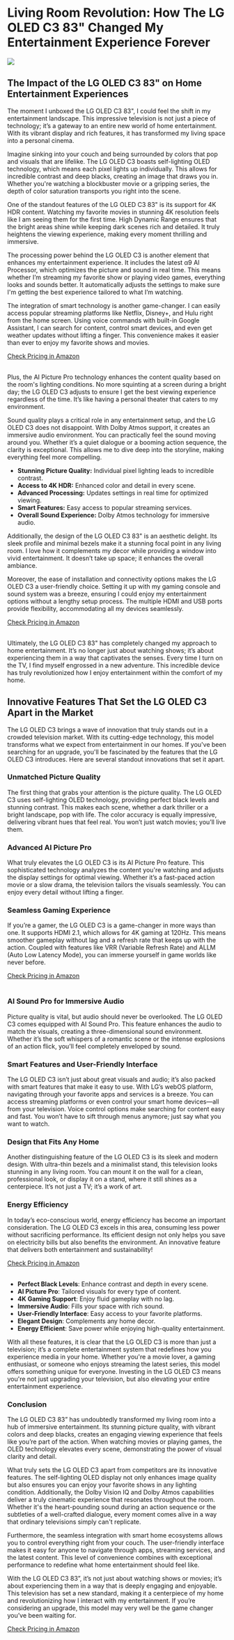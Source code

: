 <h1>Living Room Revolution: How The LG OLED C3 83" Changed My Entertainment Experience Forever</h1>
<p><img src="https://articleaigenerator.com/generated_image/Living-Room-Revolution-How-the-LG-OLED-C3-83-Changed-My-Entertainment-Experience-Forever-1741649465.png"></p>
<h2>The Impact of the LG OLED C3 83" on Home Entertainment Experiences</h2><p>The moment I unboxed the LG OLED C3 83", I could feel the shift in my entertainment landscape. This impressive television is not just a piece of technology; it’s a gateway to an entire new world of home entertainment. With its vibrant display and rich features, it has transformed my living space into a personal cinema.</p>
<p>Imagine sinking into your couch and being surrounded by colors that pop and visuals that are lifelike. The LG OLED C3 boasts self-lighting OLED technology, which means each pixel lights up individually. This allows for incredible contrast and deep blacks, creating an image that draws you in. Whether you're watching a blockbuster movie or a gripping series, the depth of color saturation transports you right into the scene.</p>
<p>One of the standout features of the LG OLED C3 83" is its support for 4K HDR content. Watching my favorite movies in stunning 4K resolution feels like I am seeing them for the first time. High Dynamic Range ensures that the bright areas shine while keeping dark scenes rich and detailed. It truly heightens the viewing experience, making every moment thrilling and immersive.</p>
<p>The processing power behind the LG OLED C3 is another element that enhances my entertainment experience. It includes the latest α9 AI Processor, which optimizes the picture and sound in real time. This means whether I’m streaming my favorite show or playing video games, everything looks and sounds better. It automatically adjusts the settings to make sure I'm getting the best experience tailored to what I’m watching.</p>
<p>The integration of smart technology is another game-changer. I can easily access popular streaming platforms like Netflix, Disney+, and Hulu right from the home screen. Using voice commands with built-in Google Assistant, I can search for content, control smart devices, and even get weather updates without lifting a finger. This convenience makes it easier than ever to enjoy my favorite shows and movies.</p>
<a href="https://amzn.to/4bDUwUW">Check Pricing in Amazon</a><br><br><p>Plus, the AI Picture Pro technology enhances the content quality based on the room's lighting conditions. No more squinting at a screen during a bright day; the LG OLED C3 adjusts to ensure I get the best viewing experience regardless of the time. It’s like having a personal theater that caters to my environment.</p>
<p>Sound quality plays a critical role in any entertainment setup, and the LG OLED C3 does not disappoint. With Dolby Atmos support, it creates an immersive audio environment. You can practically feel the sound moving around you. Whether it’s a quiet dialogue or a booming action sequence, the clarity is exceptional. This allows me to dive deep into the storyline, making everything feel more compelling.</p>
<ul>
<li><strong>Stunning Picture Quality:</strong> Individual pixel lighting leads to incredible contrast.</li>
<li><strong>Access to 4K HDR:</strong> Enhanced color and detail in every scene.</li>
<li><strong>Advanced Processing:</strong> Updates settings in real time for optimized viewing.</li>
<li><strong>Smart Features:</strong> Easy access to popular streaming services.</li>
<li><strong>Overall Sound Experience:</strong> Dolby Atmos technology for immersive audio.</li>
</ul>
<p>Additionally, the design of the LG OLED C3 83" is an aesthetic delight. Its sleek profile and minimal bezels make it a stunning focal point in any living room. I love how it complements my decor while providing a window into vivid entertainment. It doesn’t take up space; it enhances the overall ambiance.</p>
<p>Moreover, the ease of installation and connectivity options makes the LG OLED C3 a user-friendly choice. Setting it up with my gaming console and sound system was a breeze, ensuring I could enjoy my entertainment options without a lengthy setup process. The multiple HDMI and USB ports provide flexibility, accommodating all my devices seamlessly.</p>
<a href="https://amzn.to/4bDUwUW">Check Pricing in Amazon</a><br><br><p>Ultimately, the LG OLED C3 83" has completely changed my approach to home entertainment. It’s no longer just about watching shows; it’s about experiencing them in a way that captivates the senses. Every time I turn on the TV, I find myself engrossed in a new adventure. This incredible device has truly revolutionized how I enjoy entertainment within the comfort of my home.</p><h2>Innovative Features That Set the LG OLED C3 Apart in the Market</h2><p>The LG OLED C3 brings a wave of innovation that truly stands out in a crowded television market. With its cutting-edge technology, this model transforms what we expect from entertainment in our homes. If you've been searching for an upgrade, you'll be fascinated by the features that the LG OLED C3 introduces. Here are several standout innovations that set it apart.</p>
<h3>Unmatched Picture Quality</h3>
<p>The first thing that grabs your attention is the picture quality. The LG OLED C3 uses self-lighting OLED technology, providing perfect black levels and stunning contrast. This makes each scene, whether a dark thriller or a bright landscape, pop with life. The color accuracy is equally impressive, delivering vibrant hues that feel real. You won’t just watch movies; you’ll live them.</p>
<h3>Advanced AI Picture Pro</h3>
<p>What truly elevates the LG OLED C3 is its AI Picture Pro feature. This sophisticated technology analyzes the content you're watching and adjusts the display settings for optimal viewing. Whether it’s a fast-paced action movie or a slow drama, the television tailors the visuals seamlessly. You can enjoy every detail without lifting a finger.</p>
<h3>Seamless Gaming Experience</h3>
<p>If you’re a gamer, the LG OLED C3 is a game-changer in more ways than one. It supports HDMI 2.1, which allows for 4K gaming at 120Hz. This means smoother gameplay without lag and a refresh rate that keeps up with the action. Coupled with features like VRR (Variable Refresh Rate) and ALLM (Auto Low Latency Mode), you can immerse yourself in game worlds like never before.</p>
<a href="https://amzn.to/4bDUwUW">Check Pricing in Amazon</a><br><br><h3>AI Sound Pro for Immersive Audio</h3>
<p>Picture quality is vital, but audio should never be overlooked. The LG OLED C3 comes equipped with AI Sound Pro. This feature enhances the audio to match the visuals, creating a three-dimensional sound environment. Whether it’s the soft whispers of a romantic scene or the intense explosions of an action flick, you’ll feel completely enveloped by sound.</p>
<h3>Smart Features and User-Friendly Interface</h3>
<p>The LG OLED C3 isn’t just about great visuals and audio; it’s also packed with smart features that make it easy to use. With LG’s webOS platform, navigating through your favorite apps and services is a breeze. You can access streaming platforms or even control your smart home devices—all from your television. Voice control options make searching for content easy and fast. You won’t have to sift through menus anymore; just say what you want to watch.</p>
<h3>Design that Fits Any Home</h3>
<p>Another distinguishing feature of the LG OLED C3 is its sleek and modern design. With ultra-thin bezels and a minimalist stand, this television looks stunning in any living room. You can mount it on the wall for a clean, professional look, or display it on a stand, where it still shines as a centerpiece. It’s not just a TV; it’s a work of art.</p>
<h3>Energy Efficiency</h3>
<p>In today’s eco-conscious world, energy efficiency has become an important consideration. The LG OLED C3 excels in this area, consuming less power without sacrificing performance. Its efficient design not only helps you save on electricity bills but also benefits the environment. An innovative feature that delivers both entertainment and sustainability!</p>
<a href="https://amzn.to/4bDUwUW">Check Pricing in Amazon</a><br><br><ul>
    <li><strong>Perfect Black Levels</strong>: Enhance contrast and depth in every scene.</li>
    <li><strong>AI Picture Pro</strong>: Tailored visuals for every type of content.</li>
    <li><strong>4K Gaming Support</strong>: Enjoy fluid gameplay with no lag.</li>
    <li><strong>Immersive Audio</strong>: Fills your space with rich sound.</li>
    <li><strong>User-Friendly Interface</strong>: Easy access to your favorite platforms.</li>
    <li><strong>Elegant Design</strong>: Complements any home decor.</li>
    <li><strong>Energy Efficient</strong>: Save power while enjoying high-quality entertainment.</li>
</ul>
<p>With all these features, it is clear that the LG OLED C3 is more than just a television; it’s a complete entertainment system that redefines how you experience media in your home. Whether you're a movie lover, a gaming enthusiast, or someone who enjoys streaming the latest series, this model offers something unique for everyone. Investing in the LG OLED C3 means you're not just upgrading your television, but also elevating your entire entertainment experience.</p><h3>Conclusion</h3><p>The LG OLED C3 83” has undoubtedly transformed my living room into a hub of immersive entertainment. Its stunning picture quality, with vibrant colors and deep blacks, creates an engaging viewing experience that feels like you’re part of the action. When watching movies or playing games, the OLED technology elevates every scene, demonstrating the power of visual clarity and detail. </p>
<p>What truly sets the LG OLED C3 apart from competitors are its innovative features. The self-lighting OLED display not only enhances image quality but also ensures you can enjoy your favorite shows in any lighting condition. Additionally, the Dolby Vision IQ and Dolby Atmos capabilities deliver a truly cinematic experience that resonates throughout the room. Whether it's the heart-pounding sound during an action sequence or the subtleties of a well-crafted dialogue, every moment comes alive in a way that ordinary televisions simply can't replicate.</p>
<p>Furthermore, the seamless integration with smart home ecosystems allows you to control everything right from your couch. The user-friendly interface makes it easy for anyone to navigate through apps, streaming services, and the latest content. This level of convenience combines with exceptional performance to redefine what home entertainment should feel like.</p>
<p>With the LG OLED C3 83”, it’s not just about watching shows or movies; it’s about experiencing them in a way that is deeply engaging and enjoyable. This television has set a new standard, making it a centerpiece of my home and revolutionizing how I interact with my entertainment. If you’re considering an upgrade, this model may very well be the game changer you’ve been waiting for.</p>
<a href="https://amzn.to/4bDUwUW">Check Pricing in Amazon</a><br><br>